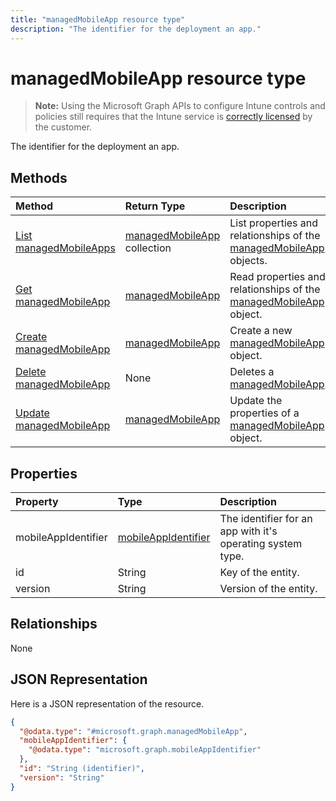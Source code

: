 ---title: "managedMobileApp resource type"description: "The identifier for the deployment an app."---# managedMobileApp resource type

> **Note:** Using the Microsoft Graph APIs to configure Intune controls and policies still requires that the Intune service is [correctly licensed](https://go.microsoft.com/fwlink/?linkid=839381) by the customer.

The identifier for the deployment an app.
## Methods
|Method|Return Type|Description|
|:---|:---|:---|
|[List managedMobileApps](../api/intune-mam-managedmobileapp-list.md)|[managedMobileApp](../resources/intune-mam-managedmobileapp.md) collection|List properties and relationships of the [managedMobileApp](../resources/intune-mam-managedmobileapp.md) objects.|
|[Get managedMobileApp](../api/intune-mam-managedmobileapp-get.md)|[managedMobileApp](../resources/intune-mam-managedmobileapp.md)|Read properties and relationships of the [managedMobileApp](../resources/intune-mam-managedmobileapp.md) object.|
|[Create managedMobileApp](../api/intune-mam-managedmobileapp-create.md)|[managedMobileApp](../resources/intune-mam-managedmobileapp.md)|Create a new [managedMobileApp](../resources/intune-mam-managedmobileapp.md) object.|
|[Delete managedMobileApp](../api/intune-mam-managedmobileapp-delete.md)|None|Deletes a [managedMobileApp](../resources/intune-mam-managedmobileapp.md).|
|[Update managedMobileApp](../api/intune-mam-managedmobileapp-update.md)|[managedMobileApp](../resources/intune-mam-managedmobileapp.md)|Update the properties of a [managedMobileApp](../resources/intune-mam-managedmobileapp.md) object.|

## Properties
|Property|Type|Description|
|:---|:---|:---|
|mobileAppIdentifier|[mobileAppIdentifier](../resources/intune-mam-mobileappidentifier.md)|The identifier for an app with it's operating system type.|
|id|String|Key of the entity.|
|version|String|Version of the entity.|

## Relationships
None
## JSON Representation
Here is a JSON representation of the resource.
<!-- {
  "blockType": "resource",
  "keyProperty": "id",
  "@odata.type": "microsoft.graph.managedMobileApp"
}
-->
``` json
{
  "@odata.type": "#microsoft.graph.managedMobileApp",
  "mobileAppIdentifier": {
    "@odata.type": "microsoft.graph.mobileAppIdentifier"
  },
  "id": "String (identifier)",
  "version": "String"
}
```



